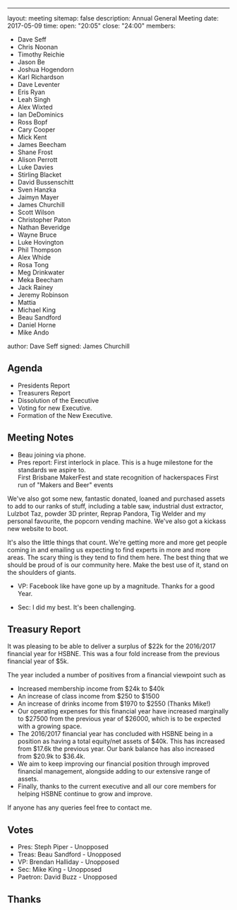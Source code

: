 ---
layout: meeting
sitemap: false
description: Annual General Meeting
date: 2017-05-09
time:
  open: "20:05"
  close: "24:00"
members:
  - Dave Seff
  - Chris Noonan
  - Timothy Reichie
  - Jason Be
  - Joshua Hogendorn
  - Karl Richardson
  - Dave Leventer
  - Eris Ryan
  - Leah Singh
  - Alex Wixted
  - Ian DeDominics
  - Ross Bopf
  - Cary Cooper
  - Mick Kent
  - James Beecham
  - Shane Frost
  - Alison Perrott
  - Luke Davies
  - Stirling Blacket
  - David Bussenschitt
  - Sven Hanzka
  - Jaimyn Mayer
  - James Churchill
  - Scott Wilson
  - Christopher Paton
  - Nathan Beveridge
  - Wayne Bruce
  - Luke Hovington
  - Phil Thompson
  - Alex Whide
  - Rosa Tong
  - Meg Drinkwater
  - Meka Beecham
  - Jack Rainey
  - Jeremy Robinson
  - Mattia
  - Michael King
  - Beau Sandford
  - Daniel Horne
  - Mike Ando

author: Dave Seff
signed: James Churchill

## Agenda

 -  Presidents Report
 -  Treasurers Report
 -  Dissolution of the Executive
 -  Voting for new Executive.
 -  Formation of the New Executive.

## Meeting Notes

 - Beau joining via phone. 
 - Pres report:
  First interlock in place.  This is a huge milestone for the standards we aspire to.  
  First Brisbane MakerFest and state recognition of hackerspaces
  First run of "Makers and Beer" events

  We've also got some new, fantastic donated, loaned and purchased assets to add to our ranks of stuff, including a table saw, industrial dust extractor, Lulzbot Taz, powder 3D printer, Reprap Pandora, Tig Welder and my personal favourite, the popcorn vending machine.   We've also got a kickass new website to boot.  

  It's also the little things that count.   We're getting more and more get people coming in and emailing us expecting to find experts in more and more areas.  The scary thing is they tend to find them here.  The best thing that we should be proud of is our community here.   Make the best use of it, stand on the shoulders of giants.

 - VP: Facebook like have gone up by a magnitude. Thanks for a good Year. 

 - Sec: I did my best. It's been challenging. 

## Treasury Report
 It was pleasing to be able to deliver a surplus of $22k for the 2016/2017 financial year for HSBNE. This was a four fold increase from the previous financial year of $5k. 

 The year included a number of positives from a financial viewpoint such as
  - Increased membership income from $24k to $40k
  - An increase of class income from $250 to $1500
  - An increase of drinks income from $1970 to $2550 (Thanks Mike!)
  - Our operating expenses for this financial year have increased marginally to $27500 from the previous year of $26000, which is to be expected with a growing space.
  - The 2016/2017 financial year has concluded with HSBNE being in a position as having a total equity/net assets of $40k. This has increased from $17.6k the previous year. Our bank balance has also increased from $20.9k to $36.4k.
  - We aim to keep improving our financial position through improved financial management, alongside adding to our extensive range of assets.
  - Finally, thanks to the current executive and all our core members for helping HSBNE continue to grow and improve.
  
 If anyone has any queries feel free to contact me.


## Votes
 - Pres: Steph Piper - Unopposed
 - Treas: Beau Sandford - Unopposed
 - VP: Brendan Halliday - Unopposed
 - Sec: Mike King - Unopposed
 - Paetron: David Buzz - Unopposed

## Thanks
